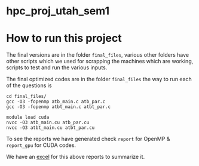 # hpc_proj_utah_sem1

# How to run this project

The final versions are in the folder `final_files`, various other folders have other scripts which we used for scrapping the machines which are working, scripts to test and run the various inputs.

The final optimized codes are in the folder `final_files` the way to run each of the questions is 

```
cd final_files/
gcc -O3 -fopenmp atb_main.c atb_par.c
gcc -O3 -fopenmp atbt_main.c atbt_par.c

module load cuda
nvcc -O3 atb_main.cu atb_par.cu
nvcc -O3 atbt_main.cu atbt_par.cu

```

To see the reports we have generated check `report` for OpenMP &  `report_gpu` for CUDA codes.

We have an [excel](https://docs.google.com/spreadsheets/d/1ir2cIa9oyMpzsyp6Z6ynQKn3QNsJmzfG10438fz-rAs/edit?usp=sharing) for this above reports to summarize it.
